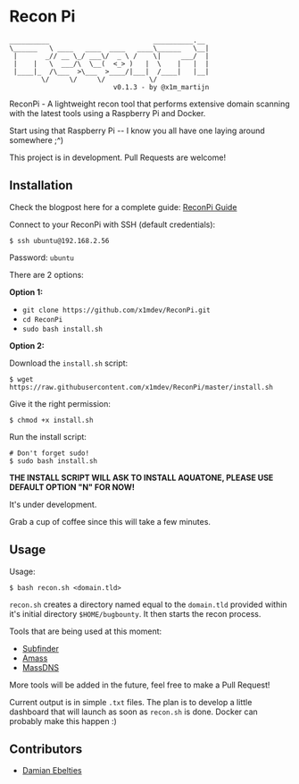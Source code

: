 # Recon Pi

```
__________                          __________.__ 
\______   \ ____   ____  ____   ____\______   \__|
 |       _// __ \_/ ___\/  _ \ /    \|     ___/  |
 |    |   \  ___/\  \__(  <_> )   |  \    |   |  |
 |____|_  /\___  >\___  >____/|___|  /____|   |__|
        \/     \/     \/           \/             
                          v0.1.3 - by @x1m_martijn
```

ReconPi - A lightweight recon tool that performs extensive domain scanning with the latest tools using a Raspberry Pi and Docker.

Start using that Raspberry Pi -- I know you all have one laying around somewhere ;^)

This project is in development. Pull Requests are welcome!

## Installation

Check the blogpost here for a complete guide: [ReconPi Guide](https://x1m.nl/posts/recon-pi/)

Connect to your ReconPi with SSH (default credentials):

```
$ ssh ubuntu@192.168.2.56
```

Password: `ubuntu`

There are 2 options:

**Option 1:**

 - `git clone https://github.com/x1mdev/ReconPi.git`
 - `cd ReconPi`
 - `sudo bash install.sh`

**Option 2:**

Download the `install.sh` script:

```
$ wget https://raw.githubusercontent.com/x1mdev/ReconPi/master/install.sh
```

Give it the right permission:

```
$ chmod +x install.sh
```

Run the install script:

```
# Don't forget sudo!
$ sudo bash install.sh
```

**THE INSTALL SCRIPT WILL ASK TO INSTALL AQUATONE, PLEASE USE DEFAULT OPTION "N" FOR NOW!**

It's under development.

Grab a cup of coffee since this will take a few minutes.

## Usage

Usage:

```
$ bash recon.sh <domain.tld>
```

`recon.sh` creates a directory named equal to the `domain.tld` provided within it's initial directory `$HOME/bugbounty`. It then starts the recon process.

Tools that are being used at this moment:

 - [Subfinder](https://github.com/Ice3man543/subfinder)
 - [Amass](https://github.com/caffix/amass)
 - [MassDNS](https://github.com/blechschmidt/massdns)

More tools will be added in the future, feel free to make a Pull Request!

Current output is in simple `.txt` files. The plan is to develop a little dashboard that will launch as soon as `recon.sh` is done. Docker can probably make this happen :)

## Contributors

 - [Damian Ebelties](https://github.com/ebelties) 
